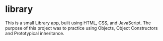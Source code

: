 # library

This is a small Library app, built using HTML, CSS, and JavaScript. The purpose of this project was to practice using Objects, Object Constructors and Prototypical inheritance.
